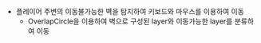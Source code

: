 -	플레이어 주변의 이동불가능한 벽을 탐지하여 키보드와 마우스를 이용하여 이동
	- OverlapCircle을 이용하여 벽으로 구성된 layer와 이동가능한 layer를 분류하여 이동
